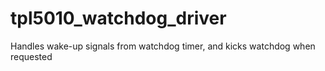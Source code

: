 # tpl5010_watchdog_driver
Handles wake-up signals from watchdog timer, and kicks watchdog when requested
